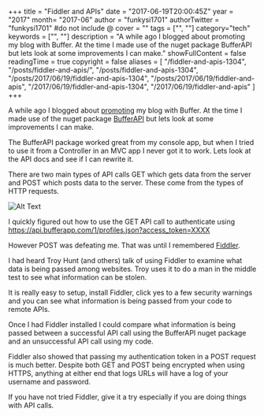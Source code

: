 +++
title = "Fiddler and APIs"
date = "2017-06-19T20:00:45Z"
year = "2017"
month= "2017-06"
author = "funkysi1701"
authorTwitter = "funkysi1701" #do not include @
cover = ""
tags = ["", ""]
category="tech"
keywords = ["", ""]
description = "A while ago I blogged about promoting my blog with Buffer. At the time I made use of the nuget package BufferAPI but lets look at some improvements I can make."
showFullContent = false
readingTime = true
copyright = false
aliases = [
    "/fiddler-and-apis-1304",
    "/posts/fiddler-and-apis/",
    "/posts/fiddler-and-apis-1304",
    "/posts/2017/06/19/fiddler-and-apis-1304",
    "/posts/2017/06/19/fiddler-and-apis",
    "/2017/06/19/fiddler-and-apis-1304",
    "/2017/06/19/fiddler-and-apis"
]
+++

A while ago I blogged about [promoting](https://www.funkysi1701.com/2017/04/17/automation-promotion/) my blog with Buffer. At the time I made use of the nuget package [BufferAPI](https://www.nuget.org/packages/BufferAPI/) but lets look at some improvements I can make.

The BufferAPI package worked great from my console app, but when I tried to use it from a Controller in an MVC app I never got it to work. Lets look at the API docs and see if I can rewrite it.

There are two main types of API calls GET which gets data from the server and POST which posts data to the server. These come from the types of HTTP requests.  

![Alt Text](https://dev-to-uploads.s3.amazonaws.com/uploads/articles/6wozrfdoqvtjaoxs7j1v.jpg)

I quickly figured out how to use the GET API call to authenticate using https://api.bufferapp.com/1/profiles.json?access_token=XXXX

However POST was defeating me. That was until I remembered [Fiddler](http://www.telerik.com/fiddler).

I had heard Troy Hunt (and others) talk of using Fiddler to examine what data is being passed among websites. Troy uses it to do a man in the middle test to see what information can be stolen.

It is really easy to setup, install Fiddler, click yes to a few security warnings and you can see what information is being passed from your code to remote APIs.

Once I had Fiddler installed I could compare what information is being passed between a successful API call using the BufferAPI nuget package and an unsuccessful API call using my code.

Fiddler also showed that passing my authentication token in a POST request is much better. Despite both GET and POST being encrypted when using HTTPS, anything at either end that logs URLs will have a log of your username and password.

If you have not tried Fiddler, give it a try especially if you are doing things with API calls.
